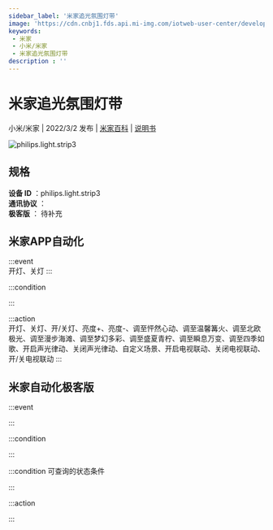 ```yaml
---
sidebar_label: '米家追光氛围灯带'
image: 'https://cdn.cnbj1.fds.api.mi-img.com/iotweb-user-center/developer_1679047903087oBVUd5QH.png?GalaxyAccessKeyId=AKVGLQWBOVIRQ3XLEW&Expires=9223372036854775807&Signature=cwL5T0JzzaY/QKy6c8qZ0s5/h4k='
keywords: 
 - 米家
 - 小米/米家
 - 米家追光氛围灯带
description : ''
---
```

# 米家追光氛围灯带

小米/米家 | 2022/3/2 发布 | [米家百科](https://home.mi.com/webapp/content/baike/product/index.html?model=philips.light.strip3) | [说明书](https://home.mi.com/views/introduction.html?model=philips.light.strip3&region=cn)

![philips.light.strip3](https://cdn.cnbj1.fds.api.mi-img.com/iotweb-user-center/developer_1679047903087oBVUd5QH.png?GalaxyAccessKeyId=AKVGLQWBOVIRQ3XLEW&Expires=9223372036854775807&Signature=cwL5T0JzzaY/QKy6c8qZ0s5/h4k=)

## 规格  
> 
**设备 ID** ：philips.light.strip3  
**通讯协议** ：  
**极客版**  ： 待补充 


## 米家APP自动化  

:::event  
开灯、关灯
:::

:::condition  

:::

:::action   
开灯、关灯、开/关灯、亮度+、亮度-、调至怦然心动、调至温馨篝火、调至北欧极光、调至漫步海滩、调至梦幻多彩、调至盛夏青柠、调至瞬息万变、调至四季如歌、开启声光律动、关闭声光律动、自定义场景、开启电视联动、关闭电视联动、开/关电视联动
:::

## 米家自动化极客版  

:::event  

:::

:::condition  

:::

:::condition 可查询的状态条件  

:::

:::action  

:::

        
